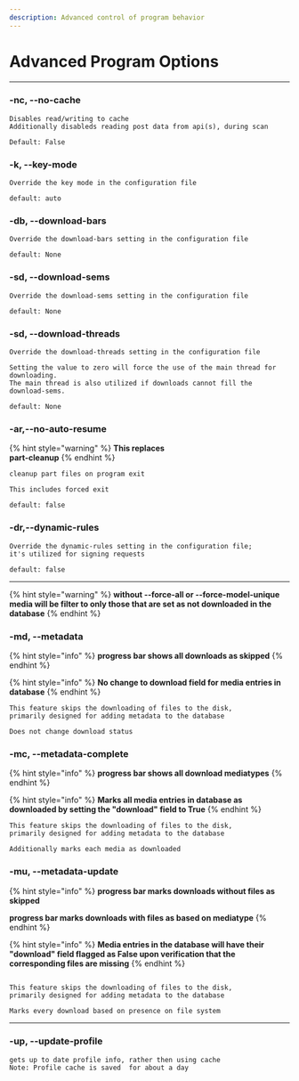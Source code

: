 ```yaml
---
description: Advanced control of program behavior
---
```


# Advanced Program Options

***

### -nc, --no-cache

```
Disables read/writing to cache
Additionally disableds reading post data from api(s), during scan
```

```
Default: False
```

### -k, --key-mode

```
Override the key mode in the configuration file
```

```
default: auto
```

### -db, --download-bars&#x20;

```
Override the download-bars setting in the configuration file
```

```
default: None
```

### -sd, --download-sems

```
Override the download-sems setting in the configuration file
```

```
default: None
```

### -sd, --download-threads

```
Override the download-threads setting in the configuration file

Setting the value to zero will force the use of the main thread for downloading. 
The main thread is also utilized if downloads cannot fill the download-sems.
```

```
default: None
```

### -ar,--no-auto-resume

{% hint style="warning" %}
**This replaces** \
**part-cleanup**
{% endhint %}

```
cleanup part files on program exit

This includes forced exit
```

```
default: false
```

### -dr,--dynamic-rules

```
Override the dynamic-rules setting in the configuration file; 
it's utilized for signing requests
```

```
default: false
```



***

{% hint style="warning" %}
**without --force-all or --force-model-unique media will be filter to only those that are set as not downloaded in the database**
{% endhint %}

### -md, --metadata

{% hint style="info" %}
**progress bar  shows  all downloads as skipped**
{% endhint %}

{% hint style="info" %}
**No change to download field for media entries in database**
{% endhint %}

```
This feature skips the downloading of files to the disk, 
primarily designed for adding metadata to the database

Does not change download status
```

### -mc, --metadata-complete

{% hint style="info" %}
**progress bar shows all download mediatypes**
{% endhint %}

{% hint style="info" %}
**Marks all media entries in database as downloaded by setting the "download" field to True**
{% endhint %}

```
This feature skips the downloading of files to the disk, 
primarily designed for adding metadata to the database

Additionally marks each media as downloaded
```

### -mu, --metadata-update

{% hint style="info" %}
**progress bar marks downloads without files as skipped**

**progress bar marks downloads with files as based on mediatype**
{% endhint %}

{% hint style="info" %}
**Media entries in the database will have their "download" field flagged as False upon verification that the corresponding files are missing**
{% endhint %}

```

This feature skips the downloading of files to the disk, 
primarily designed for adding metadata to the database

Marks every download based on presence on file system
```



***

### **-up, --update-profile**

```
gets up to date profile info, rather then using cache
Note: Profile cache is saved  for about a day
```
